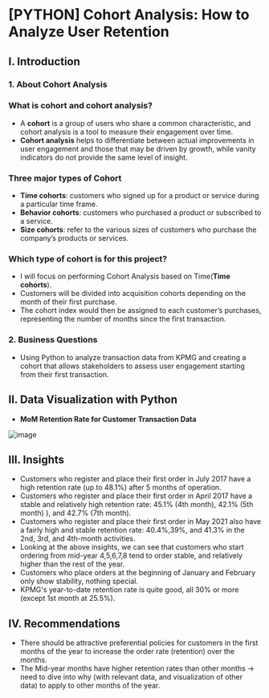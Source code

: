 # [PYTHON] Cohort Analysis: How to Analyze User Retention
## I. Introduction
### 1. About Cohort Analysis
### What is cohort and cohort analysis? 
- A **cohort** is a group of users who share a common characteristic, and cohort analysis is a tool to measure their engagement over time.
- **Cohort analysis** helps to differentiate between actual improvements in user engagement and those that may be driven by growth, while vanity indicators do not provide the same level of insight.
### Three major types of Cohort
- **Time cohorts**: customers who signed up for a product or service during a particular time frame.
- **Behavior cohorts**: customers who purchased a product or subscribed to a service.
- **Size cohorts**: refer to the various sizes of customers who purchase the company’s products or services.
### Which type of cohort is for this project?
- I will focus on performing Cohort Analysis based on Time(**Time cohorts**). 
- Customers will be divided into acquisition cohorts depending on the month of their first purchase. 
- The cohort index would then be assigned to each customer’s purchases, representing the number of months since the first transaction.
### 2. Business Questions
- Using Python to analyze transaction data from KPMG and creating a cohort that allows stakeholders to assess user engagement starting from their first transaction.
## II. Data Visualization with Python
- **MoM Retention Rate for Customer Transaction Data**

![image](https://user-images.githubusercontent.com/101726623/235667786-ca76e568-bb3e-4a8b-877a-ca051be85f0c.png)
## III. Insights
- Customers who register and place their first order in July 2017 have a high retention rate (up to 48.1%) after 5 months of operation.
- Customers who register and place their first order in April 2017 have a stable and relatively high retention rate: 45.1% (4th month), 42.1% (5th month) ), and 42.7% (7th month).
- Customers who register and place their first order in May 2021 also have a fairly high and stable retention rate: 40.4%,39%, and 41.3% in the 2nd, 3rd, and 4th-month activities.
- Looking at the above insights, we can see that customers who start ordering from mid-year 4,5,6,7,8 tend to order stable, and relatively higher than the rest of the year.
- Customers who place orders at the beginning of January and February only show stability, nothing special.
- KPMG's year-to-date retention rate is quite good, all 30% or more (except 1st month at 25.5%).
## IV. Recommendations
- There should be attractive preferential policies for customers in the first months of the year to increase the order rate (retention) over the months.
- The Mid-year months have higher retention rates than other months -> need to dive into why (with relevant data, and visualization of other data) to apply to other months of the year.

